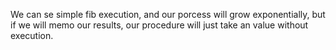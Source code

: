 We can se simple fib execution, and our porcess will grow exponentially,
but if we will memo our results, our procedure will just take an value
without execution.

